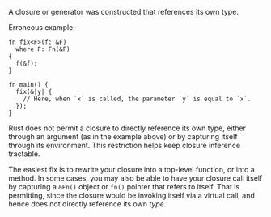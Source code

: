 A closure or generator was constructed that references its own type.

Erroneous example:

```compile-fail,E0644
fn fix<F>(f: &F)
  where F: Fn(&F)
{
  f(&f);
}

fn main() {
  fix(&|y| {
    // Here, when `x` is called, the parameter `y` is equal to `x`.
  });
}
```

Rust does not permit a closure to directly reference its own type,
either through an argument (as in the example above) or by capturing
itself through its environment. This restriction helps keep closure
inference tractable.

The easiest fix is to rewrite your closure into a top-level function,
or into a method. In some cases, you may also be able to have your
closure call itself by capturing a `&Fn()` object or `fn()` pointer
that refers to itself. That is permitting, since the closure would be
invoking itself via a virtual call, and hence does not directly
reference its own *type*.
